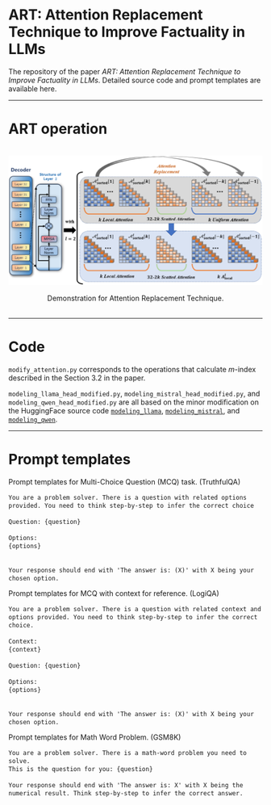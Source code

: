 # ART: Attention Replacement Technique to Improve Factuality in LLMs
The repository of the paper *ART: Attention Replacement Technique to Improve Factuality in LLMs*.
Detailed source code and prompt templates are available here.

---
# ART operation
<p align="center">
    <br>
    <img src="method.png" id="framework"/>
      <figcaption style="text-align: center;"> Demonstration for Attention Replacement Technique. </figcaption>
    <br>
</p>


---
# Code
`modify_attention.py` corresponds to the operations that calculate $m$-index described in the Section 3.2 in the paper.

`modeling_llama_head_modified.py`, `modeling_mistral_head_modified.py`, and `modeling_qwen_head_modified.py` are all based on the minor modification on the HuggingFace source code [`modeling_llama`](https://github.com/huggingface/transformers/blob/v4.48.2/src/transformers/models/llama/modeling_llama.py#L482), [`modeling_mistral`](https://github.com/huggingface/transformers/blob/v4.48.2/src/transformers/models/mistral/modeling_mistral.py#L454), and [`modeling_qwen`](https://github.com/huggingface/transformers/blob/v4.48.2/src/transformers/models/qwen2/modeling_qwen2.py#L467).

---
# Prompt templates

Prompt templates for Multi-Choice Question (MCQ) task. (TruthfulQA)

```
You are a problem solver. There is a question with related options provided. You need to think step-by-step to infer the correct choice

Question: {question}

Options:
{options}


Your response should end with 'The answer is: (X)' with X being your chosen option.
```

Prompt templates for MCQ with context for reference. (LogiQA)
```
You are a problem solver. There is a question with related context and options provided. You need to think step-by-step to infer the correct choice.

Context:
{context}

Question: {question}

Options:
{options}


Your response should end with 'The answer is: (X)' with X being your chosen option.
```

Prompt templates for Math Word Problem. (GSM8K)
```
You are a problem solver. There is a math-word problem you need to solve.
This is the question for you: {question}

Your response should end with 'The answer is: X' with X being the numerical result. Think step-by-step to infer the correct answer.
```

